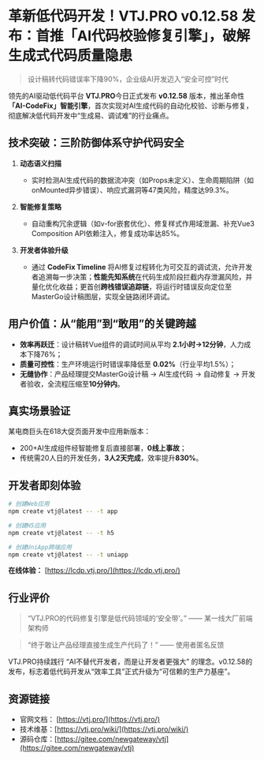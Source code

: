 # 革新低代码开发！VTJ.PRO v0.12.58 发布：首推「AI代码校验修复引擎」，破解生成式代码质量隐患

> 设计稿转代码错误率下降90%，企业级AI开发迈入“安全可控”时代

领先的AI驱动低代码平台 **VTJ.PRO**今日正式发布 **v0.12.58** 版本，推出革命性 **「AI-CodeFix」智能引擎**，首次实现对AI生成代码的自动化校验、诊断与修复，彻底解决低代码开发中“生成易、调试难”的行业痛点。

## 技术突破：三阶防御体系守护代码安全

1. **动态语义扫描**
   - 实时检测AI生成代码的数据流冲突（如Props未定义）、生命周期陷阱（如onMounted异步错误）、响应式漏洞等47类风险，精度达99.3%。

1. **智能修复策略**
   - 自动重构冗余逻辑（如v-for嵌套优化）、修复样式作用域泄漏、补充Vue3 Composition API依赖注入，修复成功率达85%。

1. **开发者体验升级**
   - 通过 **CodeFix Timeline** 将AI修复过程转化为可交互的调试流，允许开发者追溯每一步决策；**性能先知系统**在代码生成阶段拦截内存泄漏风险，并量化优化收益；更首创**跨栈错误追踪链**，将运行时错误反向定位至MasterGo设计稿图层，实现全链路闭环调试。

## 用户价值：从“能用”到“敢用”的关键跨越

- **效率再跃迁**：设计稿转Vue组件的调试时间从平均 **2.1小时→12分钟**，人力成本下降76%；
- **质量可控性**：生产环境运行时错误率降低至 **0.02%**（行业平均1.5%）；
- **无缝协作**：产品经理提交MasterGo设计稿 → AI生成代码 → 自动修复 → 开发者验收，全流程压缩至**10分钟内**。

## 真实场景验证

某电商巨头在618大促页面开发中应用新版本：

- 200+AI生成组件经智能修复后直接部署，**0线上事故**；
- 传统需20人日的开发任务，**3人2天完成**，效率提升**830%**。

## 开发者即刻体验

```bash
# 创建Web应用
npm create vtj@latest -- -t app

# 创建H5应用
npm create vtj@latest -- -t h5

# 创建UniApp跨端应用
npm create vtj@latest -- -t uniapp

```

**在线体验：** [https://lcdp.vtj.pro/](https://lcdp.vtj.pro/)

## 行业评价

> “VTJ.PRO的代码修复引擎是低代码领域的‘安全带’。”
> —— 某一线大厂前端架构师

> “终于敢让产品经理直接生成生产代码了！”
> —— 使用者匿名反馈

VTJ.PRO持续践行 “AI不替代开发者，而是让开发者更强大” 的理念。v0.12.58的发布，标志着低代码开发从“效率工具”正式升级为“可信赖的生产力基座”。

## 资源链接

- 官网文档： [https://vtj.pro/](https://vtj.pro/)
- 技术维基：[https://vtj.pro/wiki/](https://vtj.pro/wiki/)
- 源码仓库：[https://gitee.com/newgateway/vtj](https://gitee.com/newgateway/vtj)
